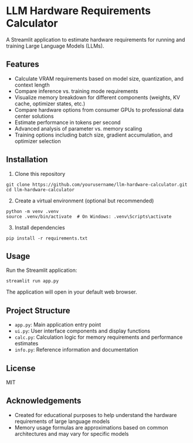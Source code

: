 # LLM Hardware Requirements Calculator

A Streamlit application to estimate hardware requirements for running and training Large Language Models (LLMs).

## Features

- Calculate VRAM requirements based on model size, quantization, and context length
- Compare inference vs. training mode requirements
- Visualize memory breakdown for different components (weights, KV cache, optimizer states, etc.)
- Compare hardware options from consumer GPUs to professional data center solutions
- Estimate performance in tokens per second
- Advanced analysis of parameter vs. memory scaling
- Training options including batch size, gradient accumulation, and optimizer selection

## Installation

1. Clone this repository
```
git clone https://github.com/yourusername/llm-hardware-calculator.git
cd llm-hardware-calculator
```

2. Create a virtual environment (optional but recommended)
```
python -m venv .venv
source .venv/bin/activate  # On Windows: .venv\Scripts\activate
```

3. Install dependencies
```
pip install -r requirements.txt
```

## Usage

Run the Streamlit application:
```
streamlit run app.py
```

The application will open in your default web browser.

## Project Structure

- `app.py`: Main application entry point
- `ui.py`: User interface components and display functions
- `calc.py`: Calculation logic for memory requirements and performance estimates
- `info.py`: Reference information and documentation

## License

MIT

## Acknowledgements

- Created for educational purposes to help understand the hardware requirements of large language models
- Memory usage formulas are approximations based on common architectures and may vary for specific models
